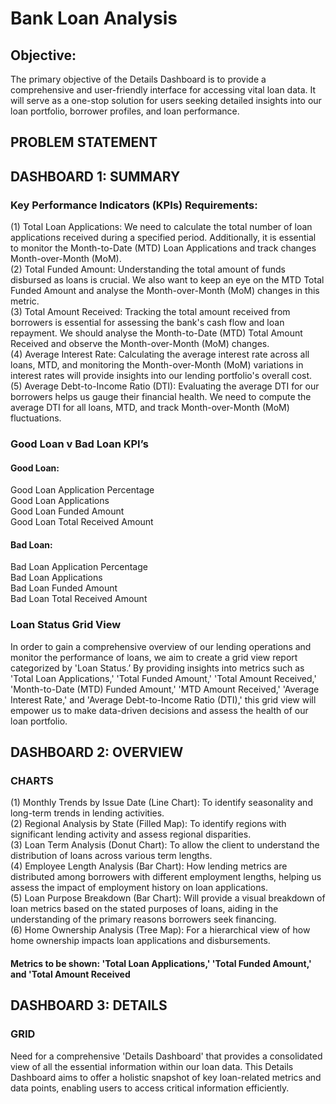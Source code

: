 # Bank Loan Analysis
## Objective:
The primary objective of the Details Dashboard is to provide a comprehensive and user-friendly interface for accessing vital loan data. It will serve as a one-stop solution for users seeking detailed insights into our loan portfolio, borrower profiles, and loan performance.

## PROBLEM STATEMENT
## DASHBOARD 1: SUMMARY
### Key Performance Indicators (KPIs) Requirements:
(1) Total Loan Applications: We need to calculate the total number of loan applications received during a specified period. Additionally, it is essential to monitor the Month-to-Date (MTD) Loan Applications and track changes Month-over-Month (MoM).<br />
(2) Total Funded Amount: Understanding the total amount of funds disbursed as loans is crucial. We also want to keep an eye on the MTD Total Funded Amount and analyse the Month-over-Month (MoM) changes in this metric.<br />
(3) Total Amount Received: Tracking the total amount received from borrowers is essential for assessing the bank's cash flow and loan repayment. We should analyse the Month-to-Date (MTD) Total Amount Received and observe the Month-over-Month (MoM) changes.<br />
(4) Average Interest Rate: Calculating the average interest rate across all loans, MTD, and monitoring the Month-over-Month (MoM) variations in interest rates will provide insights into our lending portfolio's overall cost.<br />
(5) Average Debt-to-Income Ratio (DTI): Evaluating the average DTI for our borrowers helps us gauge their financial health. We need to compute the average DTI for all loans, MTD, and track Month-over-Month (MoM) fluctuations. <br />

### Good Loan v Bad Loan KPI’s

#### Good Loan:<br />
Good Loan Application Percentage <br />
Good Loan Applications <br />
Good Loan Funded Amount <br />
Good Loan Total Received Amount <br />

#### Bad Loan: <br />
Bad Loan Application Percentage <br />
Bad Loan Applications <br />
Bad Loan Funded Amount <br />
Bad Loan Total Received Amount <br />

### Loan Status Grid View
In order to gain a comprehensive overview of our lending operations and monitor the performance of loans, we aim to create a grid view report categorized by 'Loan Status.’ By providing insights into metrics such as 'Total Loan Applications,' 'Total Funded Amount,' 'Total Amount Received,' 'Month-to-Date (MTD) Funded Amount,' 'MTD Amount Received,' 'Average Interest Rate,' and 'Average Debt-to-Income Ratio (DTI),' this grid view will empower us to make data-driven decisions and assess the health of our loan portfolio.

## DASHBOARD 2: OVERVIEW
### CHARTS
(1) Monthly Trends by Issue Date (Line Chart):  To identify seasonality and long-term trends in lending activities. <br />
(2) Regional Analysis by State (Filled Map): To identify regions with significant lending activity and assess regional disparities. <br />
(3) Loan Term Analysis (Donut Chart): To allow the client to understand the distribution of loans across various term lengths.<br />
(4) Employee Length Analysis (Bar Chart): How lending metrics are distributed among borrowers with different employment lengths, helping us assess the impact of employment history on loan applications.<br />
(5) Loan Purpose Breakdown (Bar Chart): Will provide a visual breakdown of loan metrics based on the stated purposes of loans, aiding in the understanding of the primary reasons borrowers seek financing.<br />
(6) Home Ownership Analysis (Tree Map): For a hierarchical view of how home ownership impacts loan applications and disbursements.
#### Metrics to be shown: 'Total Loan Applications,' 'Total Funded Amount,' and 'Total Amount Received

## DASHBOARD 3: DETAILS
### GRID
Need for a comprehensive 'Details Dashboard' that provides a consolidated view of all the essential information within our loan data. This Details Dashboard aims to offer a holistic snapshot of key loan-related metrics and data points, enabling users to access critical information efficiently.



